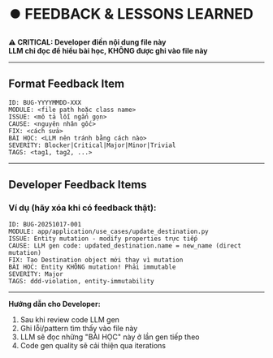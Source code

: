 # ⏺️ FEEDBACK & LESSONS LEARNED

**⚠️ CRITICAL: Developer điền nội dung file này**  
**LLM chỉ đọc để hiểu bài học, KHÔNG được ghi vào file này**

---

## Format Feedback Item

```
ID: BUG-YYYYMMDD-XXX
MODULE: <file path hoặc class name>
ISSUE: <mô tả lỗi ngắn gọn>
CAUSE: <nguyên nhân gốc>
FIX: <cách sửa>
BÀI HỌC: <LLM nên tránh bằng cách nào>
SEVERITY: Blocker|Critical|Major|Minor|Trivial
TAGS: <tag1, tag2, ...>
```

---

## Developer Feedback Items

### Ví dụ (hãy xóa khi có feedback thật):

```
ID: BUG-20251017-001
MODULE: app/application/use_cases/update_destination.py
ISSUE: Entity mutation - modify properties trực tiếp
CAUSE: LLM gen code: updated_destination.name = new_name (direct mutation)
FIX: Tạo Destination object mới thay vì mutation
BÀI HỌC: Entity KHÔNG mutation! Phải immutable
SEVERITY: Major
TAGS: ddd-violation, entity-immutability
```

---

**Hướng dẫn cho Developer:**
1. Sau khi review code LLM gen
2. Ghi lỗi/pattern tìm thấy vào file này
3. LLM sẽ đọc những "BÀI HỌC" này ở lần gen tiếp theo
4. Code gen quality sẽ cải thiện qua iterations

